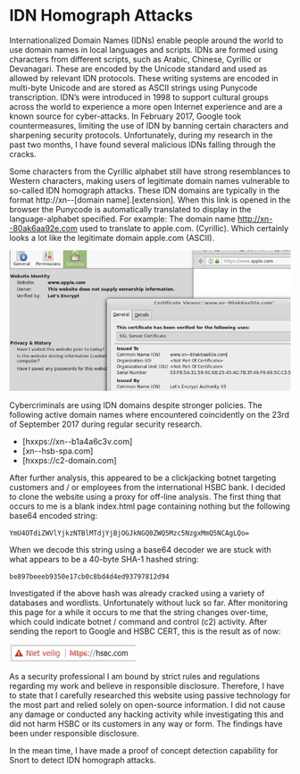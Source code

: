 # IDN Homograph Attacks

Internationalized Domain Names (IDNs) enable people around the world to use domain names in local languages and scripts. IDNs are formed using characters from different scripts, such as Arabic, Chinese, Cyrillic or Devanagari. These are encoded by the Unicode standard and used as allowed by relevant IDN protocols. These writing systems are encoded in multi-byte Unicode and are stored as ASCII strings using Punycode transcription. IDN’s were introduced in 1998 to support cultural groups across the world to experience a more open Internet experience  and are a known source for cyber-attacks. In February 2017, Google took countermeasures, limiting the use of IDN by banning certain characters and sharpening security protocols. Unfortunately, during my research in the past two months, I have found several malicious IDNs falling through the cracks.

Some characters from the Cyrillic alphabet still have strong resemblances to Western characters, making users of legitimate domain names vulnerable to so-called IDN homograph attacks. These IDN domains are typically in the format http://xn--[domain name].[extension]. When this link is opened in the browser the Punycode is automatically translated to display in the language-alphabet specified. 
For example: The domain name http://xn--80ak6aa92e.com used to translate to аррӏе.com. (Cyrillic). Which certainly looks a lot like the legitimate domain apple.com (ASCII). 


![alt text](https://raw.githubusercontent.com/101sec/snort-idn/master/screenshots/8002.png)


Cybercriminals are using IDN domains despite stronger policies. The following active domain names where encountered coincidently on the 23rd of September 2017 during regular security research.  

- [hxxps://xn--b1a4a6c3v.com]
- [xn--hsb-spa.com]
- [hxxps://c2-domain.com]

After further analysis, this appeared to be a clickjacking botnet targeting customers and / or employees from the international HSBC bank. I decided to clone the website using a proxy for off-line analysis. The first thing that occurs to me is a blank index.html page containing nothing but the following base64 encoded string:
```
YmU4OTdiZWVlYjkzNTBlMTdjYjBjOGJkNGQ0ZWQ5Mzc5NzgxMmQ5NCAgLQo=
```
When we decode this string using a base64 decoder we are stuck with what appears to be a 40-byte SHA-1 hashed string:
```
be897beeeb9350e17cb0c8bd4d4ed93797812d94
```
Investigated if the above hash was already cracked using a variety of databases and wordlists. Unfortunately without luck so far.
After monitoring this page for a while it occurs to me that the string changes over-time, which could indicate botnet / command and control (c2) activity. After sending the report to Google and HSBC CERT, this is the result as of now:

![alt text](https://raw.githubusercontent.com/101sec/snort-idn/master/screenshots/hsbc2.PNG)

As a security professional I am bound by strict rules and regulations regarding my work and believe in responsible disclosure. Therefore, I have to state that I carefully researched this website using passive technology for the most part and relied solely on open-source information. I did not cause any damage or conducted any hacking activity while investigating this and did not harm HSBC or its customers in any way or form. The findings have been under responsible disclosure. 

In the mean time, I have made a proof of concept detection capability for Snort to detect IDN homograph attacks. 

